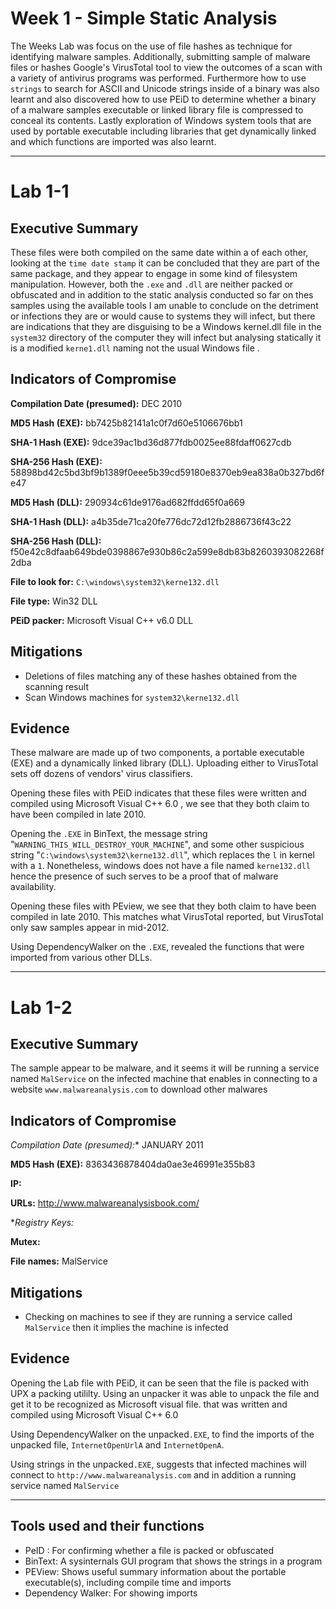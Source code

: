 # Week 1 - Simple Static Analysis

The Weeks Lab was focus on the use of file hashes as technique for identifying malware samples. Additionally, submitting sample of malware files or hashes Google's VirusTotal tool to view the outcomes of a scan with a variety of antivirus programs was performed. Furthermore how to use `strings` to search for ASCII and Unicode strings inside of a binary was also learnt and also discovered how to use PEiD to determine whether a binary of a malware samples executable or linked library file is compressed to conceal its contents. Lastly exploration of Windows system tools that are used by portable executable including libraries that get dynamically linked and which functions are imported was also learnt.

---
# Lab 1-1 

## Executive Summary

These files were both compiled on the same date within a of each other, looking at the `time date stamp` it can be concluded that they are part of the same package, and they appear to engage in some kind of filesystem manipulation. However, both the `.exe` and `.dll` are neither packed or obfuscated and in addition to the static analysis conducted so far on thes samples using the available tools I am unable to conclude on the detriment or infections they are or would cause to systems they will infect, but there are indications that they are disguising to be a Windows  kernel.dll file in the `system32` directory of the computer they will infect but analysing statically it is a modified `kerne1.dll` naming not the usual Windows file .

## Indicators of Compromise 

**Compilation Date (presumed):** DEC 2010

**MD5 Hash (EXE):** bb7425b82141a1c0f7d60e5106676bb1

**SHA-1 Hash (EXE):**  9dce39ac1bd36d877fdb0025ee88fdaff0627cdb 

**SHA-256 Hash (EXE):**  58898bd42c5bd3bf9b1389f0eee5b39cd59180e8370eb9ea838a0b327bd6fe47 

**MD5 Hash (DLL):** 290934c61de9176ad682ffdd65f0a669 

**SHA-1 Hash (DLL):**  a4b35de71ca20fe776dc72d12fb2886736f43c22 

**SHA-256 Hash (DLL):** f50e42c8dfaab649bde0398867e930b86c2a599e8db83b8260393082268f2dba

**File to look for:** `C:\windows\system32\kerne132.dll`

**File type:** Win32 DLL 

**PEiD packer:** Microsoft Visual C++ v6.0 DLL 



## Mitigations

- Deletions of files matching any of these hashes obtained from the scanning result 
- Scan Windows machines for `system32\kerne132.dll`

## Evidence

These malware are made up of two components, a portable executable (EXE) and a dynamically linked library (DLL). Uploading either to VirusTotal sets off dozens of vendors' virus classifiers.

Opening these files with PEiD indicates that these files were written and compiled using Microsoft Visual C++ 6.0 , we see that they both claim to have been compiled in late 2010. 

Opening the `.EXE` in BinText, the message string "`WARNING_THIS_WILL_DESTROY_YOUR_MACHINE`", and some other suspicious string "`C:\windows\system32\kerne132.dll`", which replaces the `l` in kernel with a `1`. Nonetheless, windows does not have a file named `kerne132.dll` hence the presence of such serves to be a proof that of malware availability.

Opening these files with PEview, we see that they both claim to have been compiled in late 2010. This matches what VirusTotal reported, but VirusTotal only saw samples appear in mid-2012.

Using DependencyWalker on the `.EXE`, revealed the functions that were  imported from various other DLLs. 

---
# Lab 1-2

## Executive Summary
The sample appear to be malware, and it seems it will be running a service named `MalService` on the infected machine that enables in connecting to a website `www.malwareanalysis.com` to download other malwares

## Indicators of Compromise

*Compilation Date (presumed):** JANUARY 2011

**MD5 Hash (EXE):** 8363436878404da0ae3e46991e355b83 

**IP:** 

**URLs:** http://www.malwareanalysisbook.com/

**Registry Keys:*

**Mutex:**

**File names:** MalService


## Mitigations
- Checking on machines to see if they are running a service called `MalService` then it implies the machine is infected

## Evidence

Opening the Lab file with PEiD, it can be seen that the file is packed with UPX a packing utililty. Using an unpacker it was able to unpack the file and get it to be recognized as Microsoft visual file. that was written and compiled using Microsoft Visual C++ 6.0

Using DependencyWalker on the  unpacked`.EXE`, to find the imports of the unpacked file, `InternetOpenUrlA` and `InternetOpenA`.


Using strings in the unpacked`.EXE`, suggests that infected machines will connect to `http://www.malwareanalysis.com` and in addition a running service named `MalService`

---

## Tools used and their functions
- PeID : For confirming whether a file is packed or obfuscated
- BinText: A sysinternals GUI program that shows the strings in a program
- PEView: Shows useful summary information about the portable executable(s), including compile time and imports
- Dependency Walker: For showing imports

